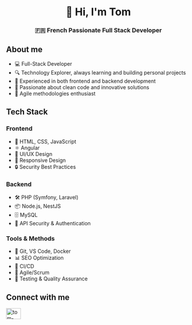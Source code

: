 <h1 align="center">👋 Hi, I'm Tom</h1>

<h3 align="center">🇫🇷 French Passionate Full Stack Developer</h3>

## About me

- 💻 Full-Stack Developer
- 🔍 Technology Explorer, always learning and building personal projects
- 📱 Experienced in both frontend and backend development
- 🚀 Passionate about clean code and innovative solutions
- 🤝 Agile methodologies enthusiast

## Tech Stack

### Frontend
- 💫 HTML, CSS, JavaScript
- ⚛️ Angular
- 🎨 UI/UX Design
- 📱 Responsive Design
- 🔒 Security Best Practices

### Backend
- 🛠 PHP (Symfony, Laravel)
- 📦 Node.js, NestJS
- 🗄️ MySQL
- 🔐 API Security & Authentication

### Tools & Methods
- 🔧 Git, VS Code, Docker
- 📊 SEO Optimization
- 🔄 CI/CD
- 📝 Agile/Scrum
- 🧪 Testing & Quality Assurance

<h2 align="left">Connect with me</h2>

<p align="left">
<a href="https://linkedin.com/in/tom-rémili" target="blank">
  <img align="left" src="https://raw.githubusercontent.com/rahuldkjain/github-profile-readme-generator/master/src/images/icons/Social/linked-in-alt.svg" alt="tom-remili" height="30" width="40" />
</a>
</p>
